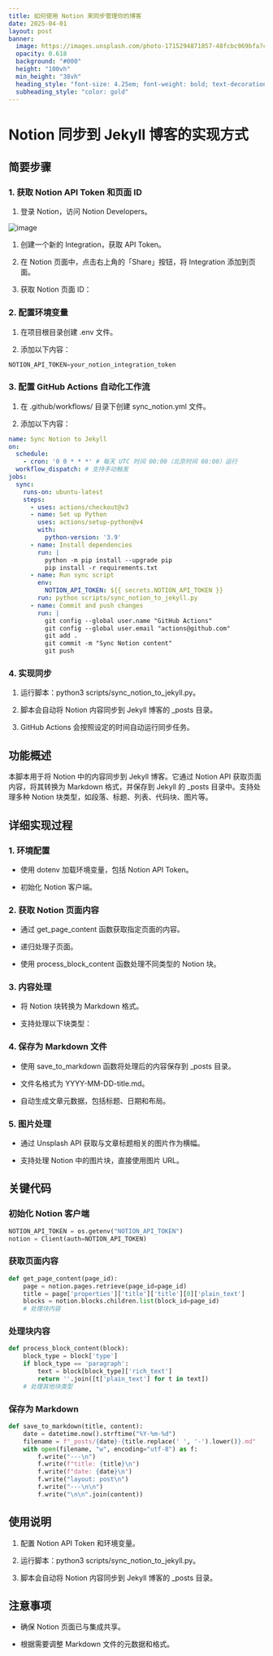 ```yaml
---
title: 如何使用 Notion 来同步管理你的博客
date: 2025-04-01
layout: post
banner:
  image: https://images.unsplash.com/photo-1715294871857-48fcbc969bfa?crop=entropy&cs=tinysrgb&fit=max&fm=jpg&ixid=M3w2OTIwMzJ8MHwxfHJhbmRvbXx8fHx8fHx8fDE3NDM0OTYwNjJ8&ixlib=rb-4.0.3&q=80&w=1080
  opacity: 0.618
  background: "#000"
  height: "100vh"
  min_height: "38vh"
  heading_style: "font-size: 4.25em; font-weight: bold; text-decoration: underline"
  subheading_style: "color: gold"
---
```


# Notion 同步到 Jekyll 博客的实现方式

## 简要步骤

### 1. 获取 Notion API Token 和页面 ID

1. 登录 Notion，访问 Notion Developers。

![image](https://prod-files-secure.s3.us-west-2.amazonaws.com/a7a0cc5a-89b9-4cda-8686-1fba0ca52f40/d19c1afe-dea5-4312-9333-786b0ba83054/image.png?X-Amz-Algorithm=AWS4-HMAC-SHA256&X-Amz-Content-Sha256=UNSIGNED-PAYLOAD&X-Amz-Credential=ASIAZI2LB466RJ2DHZ7V%2F20250401%2Fus-west-2%2Fs3%2Faws4_request&X-Amz-Date=20250401T082742Z&X-Amz-Expires=3600&X-Amz-Security-Token=IQoJb3JpZ2luX2VjEFAaCXVzLXdlc3QtMiJHMEUCIQDaXGpKp0OieOF%2Fs388ijVn3XEW8lQrxlEHqkLB1mackQIgCqBxlzlyYxKq3ssZPHIQ4EaoY40o%2FI7BjQt7RnJCLR8qiAQIuf%2F%2F%2F%2F%2F%2F%2F%2F%2F%2FARAAGgw2Mzc0MjMxODM4MDUiDJJ%2FH5ufENvP4Bi4SSrcA7oomnco18lkVVndmGZWGkkoDGNt5a93mHWIOJmaLSrafFup7Glk%2BOnMY2jrgLuyq6AoY0osSaqU63vjmVafQQ9%2FXK4K92qdJnl2CRoBacQh8pvoXecXz0Lr91cF2yiqpX3efYNUnv0dKehjGsCpV4ha0VIah73KH9ogon1dST3Iifu26OTRzw6GZ8milFPTZzhcfjWqjMTlMdlzvGjf6PWubwnLnfjXICgIXy2DRBadJRfi7JNwlwdrY1d3OisQlDLraegXj%2B0JKNoNI9YifDMYti90C%2FjMhdBm%2B7ZyNB%2Bu2wmC1IyzbSirQsX9wdZPN5vAwU8rrP7ghDcliygmmJFYsDPAmQoknVOsJyfV4WSLZmMSxoLjd2wA47u%2FuOFZp8g%2BUkX6kEFn79IEamzyzhAB7CS4DNApKTugZK5pmCR%2BQL1jj8xgYvDJDwv7lwGX8CpjTDtietb9gx2hP9zujxpV2CcRYHg%2Bbhe9uqKR6wFX8femXFgMyqEuoxj%2FLw0n%2BS9yu6ObY2v%2FRW%2Ble3kHoizWkEkNsbFRiC3x9YUxtlaWqGbXVBuFptupI2%2FbqEhU5BLbbgKAR8bmOVIfuw6CZB08FNWP%2BZKEoGYekvg3Zk0%2FoBNrwv92HlSER18JMIezrr8GOqUBjUXMgYTAgVs4DE2JtSVemaULWRvAh99Ajd32cZJ9eqQPX0xHbgMMbrOmCb0eXyaw%2Bcg%2FqWCIr9fUE44wXLJvfegv5wuuiXwzj3zp1YcZNnrd5%2ByXJZxysl2ew6C0krk%2FAAu8mtbB3YTDqOXK%2FTxkkjv%2FRgKKFB8L13c5haBfnsgu1QgUYVnXz%2BC2zwPFaH%2F0Sbp6jxgtuAxq4oNT8kPlLmXCZ53a&X-Amz-Signature=1e554065ea6afd88c332283b4d76e014d685104ee82af79cb1cf13cefb8668c0&X-Amz-SignedHeaders=host&x-id=GetObject)

1. 创建一个新的 Integration，获取 API Token。

1. 在 Notion 页面中，点击右上角的「Share」按钮，将 Integration 添加到页面。

1. 获取 Notion 页面 ID：


### 2. 配置环境变量

1. 在项目根目录创建 .env 文件。

1. 添加以下内容：

```javascript
NOTION_API_TOKEN=your_notion_integration_token
```

### 3. 配置 GitHub Actions 自动化工作流

1. 在 .github/workflows/ 目录下创建 sync_notion.yml 文件。

1. 添加以下内容：

```yaml
name: Sync Notion to Jekyll
on:
  schedule:
    - cron: '0 0 * * *' # 每天 UTC 时间 00:00（北京时间 08:00）运行
  workflow_dispatch: # 支持手动触发
jobs:
  sync:
    runs-on: ubuntu-latest
    steps:
      - uses: actions/checkout@v3
      - name: Set up Python
        uses: actions/setup-python@v4
        with:
          python-version: '3.9'
      - name: Install dependencies
        run: |
          python -m pip install --upgrade pip
          pip install -r requirements.txt
      - name: Run sync script
        env:
          NOTION_API_TOKEN: ${{ secrets.NOTION_API_TOKEN }}
        run: python scripts/sync_notion_to_jekyll.py
      - name: Commit and push changes
        run: |
          git config --global user.name "GitHub Actions"
          git config --global user.email "actions@github.com"
          git add .
          git commit -m "Sync Notion content"
          git push
```

### 4. 实现同步

1. 运行脚本：python3 scripts/sync_notion_to_jekyll.py。

1. 脚本会自动将 Notion 内容同步到 Jekyll 博客的 _posts 目录。

1. GitHub Actions 会按照设定的时间自动运行同步任务。

## 功能概述

本脚本用于将 Notion 中的内容同步到 Jekyll 博客。它通过 Notion API 获取页面内容，将其转换为 Markdown 格式，并保存到 Jekyll 的 _posts 目录中。支持处理多种 Notion 块类型，如段落、标题、列表、代码块、图片等。

## 详细实现过程

### 1. 环境配置

- 使用 dotenv 加载环境变量，包括 Notion API Token。

- 初始化 Notion 客户端。

### 2. 获取 Notion 页面内容

- 通过 get_page_content 函数获取指定页面的内容。

- 递归处理子页面。

- 使用 process_block_content 函数处理不同类型的 Notion 块。

### 3. 内容处理

- 将 Notion 块转换为 Markdown 格式。

- 支持处理以下块类型：


### 4. 保存为 Markdown 文件

- 使用 save_to_markdown 函数将处理后的内容保存到 _posts 目录。

- 文件名格式为 YYYY-MM-DD-title.md。

- 自动生成文章元数据，包括标题、日期和布局。

### 5. 图片处理

- 通过 Unsplash API 获取与文章标题相关的图片作为横幅。

- 支持处理 Notion 中的图片块，直接使用图片 URL。

## 关键代码

### 初始化 Notion 客户端

```python
NOTION_API_TOKEN = os.getenv("NOTION_API_TOKEN")
notion = Client(auth=NOTION_API_TOKEN)
```

### 获取页面内容

```python
def get_page_content(page_id):
    page = notion.pages.retrieve(page_id=page_id)
    title = page['properties']['title']['title'][0]['plain_text']
    blocks = notion.blocks.children.list(block_id=page_id)
    # 处理块内容
```

### 处理块内容

```python
def process_block_content(block):
    block_type = block['type']
    if block_type == 'paragraph':
        text = block[block_type]['rich_text']
        return ''.join([t['plain_text'] for t in text])
    # 处理其他块类型
```

### 保存为 Markdown

```python
def save_to_markdown(title, content):
    date = datetime.now().strftime("%Y-%m-%d")
    filename = f"_posts/{date}-{title.replace(' ', '-').lower()}.md"
    with open(filename, "w", encoding="utf-8") as f:
        f.write("---\n")
        f.write(f"title: {title}\n")
        f.write(f"date: {date}\n")
        f.write("layout: post\n")
        f.write("---\n\n")
        f.write("\n\n".join(content))
```

## 使用说明

1. 配置 Notion API Token 和环境变量。

1. 运行脚本：python3 scripts/sync_notion_to_jekyll.py。

1. 脚本会自动将 Notion 内容同步到 Jekyll 博客的 _posts 目录。

## 注意事项

- 确保 Notion 页面已与集成共享。

- 根据需要调整 Markdown 文件的元数据和格式。